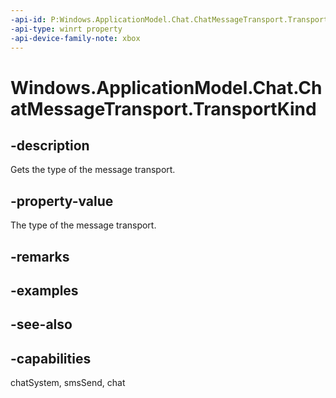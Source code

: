 ```yaml
---
-api-id: P:Windows.ApplicationModel.Chat.ChatMessageTransport.TransportKind
-api-type: winrt property
-api-device-family-note: xbox
---
```


<!-- Property syntax
public Windows.ApplicationModel.Chat.ChatMessageTransportKind TransportKind { get; }
-->

# Windows.ApplicationModel.Chat.ChatMessageTransport.TransportKind

## -description
Gets the type of the message transport.

## -property-value
The type of the message transport.

## -remarks

## -examples

## -see-also

## -capabilities
chatSystem, smsSend, chat
